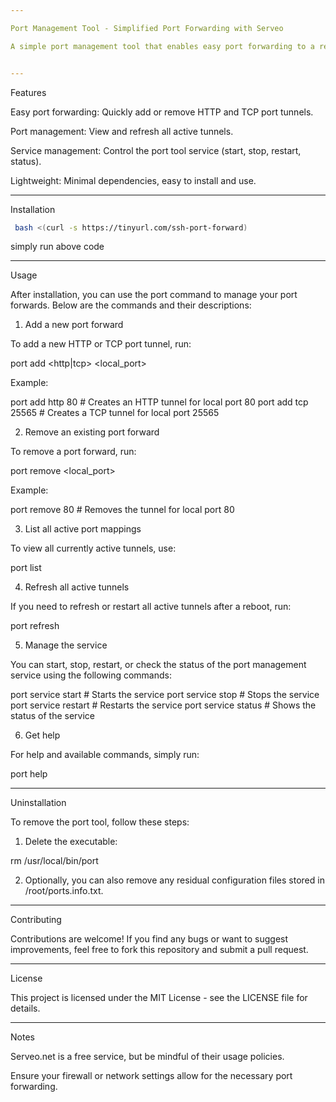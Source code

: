 ```yaml
---

Port Management Tool - Simplified Port Forwarding with Serveo

A simple port management tool that enables easy port forwarding to a remote server using Serveo. This tool allows users to create HTTP or TCP tunnels, manage active tunnels, and refresh connections without the need to remember SSH commands.


---
```


Features

Easy port forwarding: Quickly add or remove HTTP and TCP port tunnels.

Port management: View and refresh all active tunnels.

Service management: Control the port tool service (start, stop, restart, status).

Lightweight: Minimal dependencies, easy to install and use.



---

Installation


```sh
 bash <(curl -s https://tinyurl.com/ssh-port-forward)
```
simply run above code

---

Usage

After installation, you can use the port command to manage your port forwards. Below are the commands and their descriptions:

1. Add a new port forward

To add a new HTTP or TCP port tunnel, run:

port add <http|tcp> <local_port>

Example:

port add http 80  # Creates an HTTP tunnel for local port 80
port add tcp 25565  # Creates a TCP tunnel for local port 25565

2. Remove an existing port forward

To remove a port forward, run:

port remove <local_port>

Example:

port remove 80  # Removes the tunnel for local port 80

3. List all active port mappings

To view all currently active tunnels, use:

port list

4. Refresh all active tunnels

If you need to refresh or restart all active tunnels after a reboot, run:

port refresh

5. Manage the service

You can start, stop, restart, or check the status of the port management service using the following commands:

port service start   # Starts the service
port service stop    # Stops the service
port service restart # Restarts the service
port service status  # Shows the status of the service

6. Get help

For help and available commands, simply run:

port help


---

Uninstallation

To remove the port tool, follow these steps:

1. Delete the executable:

rm /usr/local/bin/port


2. Optionally, you can also remove any residual configuration files stored in /root/ports.info.txt.




---

Contributing

Contributions are welcome! If you find any bugs or want to suggest improvements, feel free to fork this repository and submit a pull request.


---

License

This project is licensed under the MIT License - see the LICENSE file for details.


---

Notes

Serveo.net is a free service, but be mindful of their usage policies.

Ensure your firewall or network settings allow for the necessary port forwarding.


